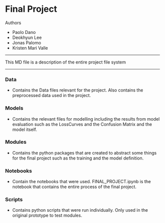 # Final Project

Authors
- Paolo Dano
- Deokhyun Lee
- Jonas Palomo
- Kristen Mari Valle

----

This MD file is a description of the entire project file system

---

### Data
- Contains the Data files relevant for the project. Also contains the preprocessed data used in the project.

### Models
- Contains the relevant files for modelling including the results from model evaluation such as the LossCurves and the Confusion Matrix and the model itself.

### Modules
- Contains the python packages that are created to abstract some things for the final project such as the training and the model definition. 


### Notebooks
- Contain the notebooks that were used. FINAL_PROJECT.ipynb is the notebook that contains the entire process of the final project.

### Scripts
- Contains python scripts that were run individually. Only used in the original prototype to test modules. 


